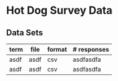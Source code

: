 # Hot Dog Survey Data

## Data Sets
| term | file | format | # responses |
|------|------|--------|---|
| asdf | asdf | csv | asdfasdfa |
| asdf | asdf | csv |asdfasdfa |

